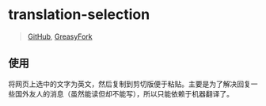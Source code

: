 # translation-selection

> [GitHub](https://github.com/rxliuli/userjs/blob/master/packages/translation-selection/), [GreasyFork](https://greasyfork.org/zh-CN/scripts/427046)

## 使用

将网页上选中的文字为英文，然后复制到剪切版便于粘贴。主要是为了解决回复一些国外友人的消息（虽然能读但却不能写），所以只能依赖于机器翻译了。
